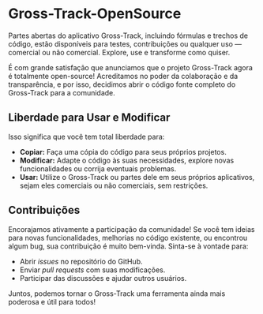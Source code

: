 # Gross-Track-OpenSource
Partes abertas do aplicativo Gross-Track, incluindo fórmulas e trechos de código, estão disponíveis para testes, contribuições ou qualquer uso — comercial ou não comercial. Explore, use e transforme como quiser.

É com grande satisfação que anunciamos que o projeto Gross-Track agora é totalmente open-source! Acreditamos no poder da colaboração e da transparência, e por isso, decidimos abrir o código fonte completo do Gross-Track para a comunidade.

## Liberdade para Usar e Modificar
Isso significa que você tem total liberdade para:
* **Copiar:** Faça uma cópia do código para seus próprios projetos.
* **Modificar:** Adapte o código às suas necessidades, explore novas funcionalidades ou corrija eventuais problemas.
* **Usar:** Utilize o Gross-Track ou partes dele em seus próprios aplicativos, sejam eles comerciais ou não comerciais, sem restrições.

## Contribuições
Encorajamos ativamente a participação da comunidade! Se você tem ideias para novas funcionalidades, melhorias no código existente, ou encontrou algum bug, sua contribuição é muito bem-vinda. Sinta-se à vontade para:
* Abrir *issues* no repositório do GitHub.
* Enviar *pull requests* com suas modificações.
* Participar das discussões e ajudar outros usuários.

Juntos, podemos tornar o Gross-Track uma ferramenta ainda mais poderosa e útil para todos!
